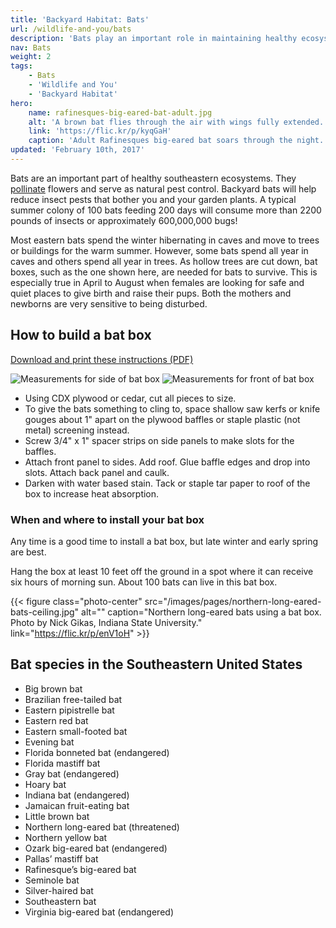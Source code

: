 ```yaml
---
title: 'Backyard Habitat: Bats'
url: /wildlife-and-you/bats
description: 'Bats play an important role in maintaining healthy ecosystems. You can make a difference by providing homes for bats in your backyard. They will even help reduce insect pests that bother you and your garden plants!'
nav: Bats
weight: 2
tags:
    - Bats
    - 'Wildlife and You'
    - 'Backyard Habitat'
hero:
    name: rafinesques-big-eared-bat-adult.jpg
    alt: 'A brown bat flies through the air with wings fully extended.'
    link: 'https://flic.kr/p/kyqGaH'
    caption: 'Adult Rafinesques big-eared bat soars through the night. USDA photo by the Forest Service.'
updated: 'February 10th, 2017'
---
```


Bats are an important part of healthy southeastern ecosystems. They [pollinate](https://www.fws.gov/Pollinators/) flowers and serve as natural pest control. Backyard bats will help reduce insect pests that bother you and your garden plants. A typical summer colony of 100 bats feeding 200 days will consume more than 2200 pounds of insects or approximately 600,000,000 bugs!

Most eastern bats spend the winter hibernating in caves and move to trees or buildings for the warm summer. However, some bats spend all year in caves and others spend all year in trees. As hollow trees are cut down, bat boxes, such as the one shown here, are needed for bats to survive. This is especially true in April to August when females are looking for safe and quiet places to give birth and raise their pups. Both the mothers and newborns are very sensitive to being disturbed.

## How to build a bat box
[Download and print these instructions (PDF)](/pdf/fact-sheet/beneficial-bats-backyard-habitat-for-wildlife.pdf)

<div class="side-by-side">
  <img src="/images/pages/bat-box-left.jpg" alt="Measurements for side of bat box" />
  <img src="/images/pages/bat-box-front.jpg" alt="Measurements for front of bat box" />
</div>

- Using CDX plywood or cedar, cut all pieces to size.
- To give the bats something to cling to, space shallow saw kerfs or knife gouges about 1" apart on the plywood baffles or staple plastic (not metal) screening instead.
- Screw 3/4" x 1" spacer strips on side panels to make slots for the baffles.
- Attach front panel to sides. Add roof. Glue baffle edges and drop into slots. Attach back panel and caulk.
- Darken with water based stain. Tack or staple tar paper to roof of the box to increase heat absorption.

### When and where to install your bat box

Any time is a good time to install a bat box, but late winter and early spring are best.

Hang the box at least 10 feet off the ground in a spot where it can receive six hours of morning sun. About 100 bats can live in this bat box.

{{< figure class="photo-center" src="/images/pages/northern-long-eared-bats-ceiling.jpg" alt="" caption="Northern long-eared bats using a bat box. Photo by Nick Gikas, Indiana State University." link="https://flic.kr/p/enV1oH" >}}

## Bat species in the Southeastern United States

- Big brown bat
- Brazilian free-tailed bat
- Eastern pipistrelle bat
- Eastern red bat
- Eastern small-footed bat
- Evening bat
- Florida bonneted bat (endangered)
- Florida mastiff bat
- Gray bat (endangered)
- Hoary bat
- Indiana bat (endangered)
- Jamaican fruit-eating bat
- Little brown bat
- Northern long-eared bat (threatened)
- Northern yellow bat
- Ozark big-eared bat (endangered)
- Pallas’ mastiff bat
- Rafinesque’s big-eared bat
- Seminole bat
- Silver-haired bat
- Southeastern bat
- Virginia big-eared bat (endangered)
